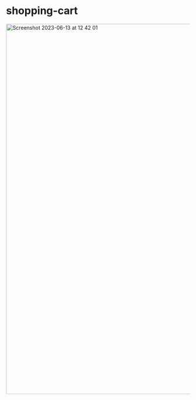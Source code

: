 # shopping-cart
<img width="1013" alt="Screenshot 2023-06-13 at 12 42 01" src="https://github.com/mihaelazmf/shopping-cart/assets/52852589/31576eff-7f0c-4b5e-96f0-a275fbf754e0">
